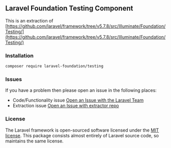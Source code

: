 ## Laravel Foundation Testing Component

This is an extraction of [https://github.com/laravel/framework/tree/v5.7.8/src/Illuminate/Foundation/Testing/](https://github.com/laravel/framework/tree/v5.7.8/src/Illuminate/Foundation/Testing/)

### Installation

```bash
composer require laravel-foundation/testing
```


### Issues

If you have a problem then please open an issue in the following places:

* Code/Functionality issue [Open an Issue with the Laravel Team](https://github.com/laravel/framework/issues/new/choose)
* Extraction issue [Open an Issue with extractor repo](https://github.com/laravel-foundation/readme/issues/new)


### License

The Laravel framework is open-sourced software licensed under the [MIT license](http://opensource.org/licenses/MIT). This package consists almost entirely of Laravel source code, so maintains the same license.
